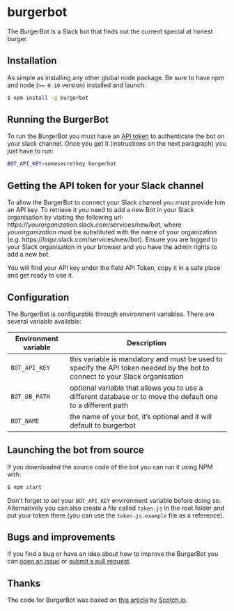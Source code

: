 # burgerbot


The BurgerBot is a Slack bot that finds out the current special at honest burger.


## Installation

As simple as installing any other global node package. Be sure to have npm and node (`>= 0.10` version) installed and launch:

```bash
$ npm install -g burgerbot
```


## Running the BurgerBot

To run the BurgerBot you must have an [API token](#getting-the-api-token-for-your-slack-channel) to authenticate the bot on your slack channel. Once you get it (instructions on the next paragraph) you just have to run:


```bash
BOT_API_KEY=somesecretkey burgerbot
```


## Getting the API token for your Slack channel

To allow the BurgerBot to connect your Slack channel you must provide him an API key. To retrieve it you need to add a new Bot in your Slack organisation by visiting the following url: https://*yourorganization*.slack.com/services/new/bot, where *yourorganization* must be substituted with the name of your organization (e.g. https://*loige*.slack.com/services/new/bot). Ensure you are logged to your Slack organisation in your browser and you have the admin rights to add a new bot.

You will find your API key under the field API Token, copy it in a safe place and get ready to use it.


## Configuration

The BurgerBot is configurable through environment variables. There are several variable available:

| Environment variable | Description |
|----------------------|-------------|
| `BOT_API_KEY` | this variable is mandatory and must be used to specify the API token needed by the bot to connect to your Slack organisation |
| `BOT_DB_PATH` | optional variable that allows you to use a different database or to move the default one to a different path |
| `BOT_NAME` | the name of your bot, it’s optional and it will default to burgerbot |


## Launching the bot from source

If you downloaded the source code of the bot you can run it using NPM with:

```bash
$ npm start
```

Don't forget to set your `BOT_API_KEY` environment variable before doing so. Alternatively you can also create a file called `token.js` in the root folder and put your token there (you can use the `token.js.example` file as a reference).


## Bugs and improvements

If you find a bug or have an idea about how to improve the BurgerBot you can [open an issue](https://github.com/alexkilgour/burgerbot/issues) or [submit a pull request](https://github.com/alexkilgour/burgerbot/pulls).

## Thanks

The code for BurgerBot was based on [this article](https://scotch.io/tutorials/building-a-slack-bot-with-node-js-and-chuck-norris-super-powers) by [Scotch.io](https://scotch.io).
